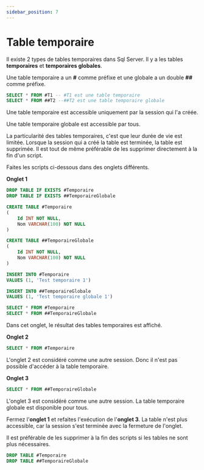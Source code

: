 ```yaml
---
sidebar_position: 7
---
```


# Table temporaire

Il existe 2 types de tables temporaires dans Sql Server. Il y a les tables **temporaires** et **temporaires globales**.

Une table temporaire a un **#** comme préfixe et une globale a un double **##** comme préfixe.

```sql
SELECT * FROM #T1 -- #T1 est une table temporaire
SELECT * FROM ##T2 --##T2 est une table temporaire globale
```

Une table temporaire est accessible uniquement par la session qui l'a créée.

Une table temporaire globale est accessible par tous.

La particularité des tables temporaires, c'est que leur durée de vie est limitée. Lorsque la session qui a créé la table est terminée, la table est supprimée. Il est tout de même préférable de les supprimer directement à la fin d'un script.

Faites les scripts ci-dessous dans des onglets différents.

**Onglet 1**

```sql
DROP TABLE IF EXISTS #Temporaire
DROP TABLE IF EXISTS ##TemporaireGlobale

CREATE TABLE #Temporaire
(
	Id INT NOT NULL,
	Nom VARCHAR(100) NOT NULL
)

CREATE TABLE ##TemporaireGlobale
(
	Id INT NOT NULL,
	Nom VARCHAR(100) NOT NULL
)

INSERT INTO #Temporaire
VALUES (1, 'Test temporaire 1')

INSERT INTO ##TemporaireGlobale
VALUES (1, 'Test temporaire globale 1')

SELECT * FROM #Temporaire
SELECT * FROM ##TemporaireGlobale
```

Dans cet onglet, le résultat des tables temporaires est affiché.

**Onglet 2**

```sql
SELECT * FROM #Temporaire
```

L'onglet 2 est considéré comme une autre session. Donc il n'est pas possible d'accéder à la table temporaire.

**Onglet 3**

```sql
SELECT * FROM ##TemporaireGlobale
```

L'onglet 3 est considéré comme une autre session. La table temporaire globale est disponible pour tous.

Fermez l'**onglet 1** et refaites l'exécution de l'**onglet 3**. La table n'est plus accessible, car la session s'est terminée avec la fermeture de l'onglet.

Il est préférable de les supprimer à la fin des scripts si les tables ne sont plus nécessaires.

```sql
DROP TABLE #Temporaire
DROP TABLE ##TemporaireGlobale
```

